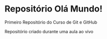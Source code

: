 # Repositório Olá Mundo!
 Primeiro Repositório do Curso de Git e GitHub

 Repositório criado durante uma aula ao vivo

